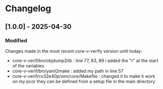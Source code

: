 # Changelog

## [1.0.0] - 2025-04-30

### Modified
Changes made in the most recent core-v-verify version until today:
- core-v-verif/bin/objdump2itb : line 77, 83, 89 i added the "r" at the start of the variables
- core-v-verif/bin/yaml2make : added my path in line 57
- core-v-verif/cv32e40p/sim/core/Makefile : changed it to make it work on my pcor they can be defined from a setup file in the main directory